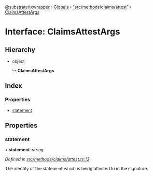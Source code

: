 [@substrate/txwrapper](../README.md) › [Globals](../globals.md) › ["src/methods/claims/attest"](../modules/_src_methods_claims_attest_.md) › [ClaimsAttestArgs](_src_methods_claims_attest_.claimsattestargs.md)

# Interface: ClaimsAttestArgs

## Hierarchy

* object

  ↳ **ClaimsAttestArgs**

## Index

### Properties

* [statement](_src_methods_claims_attest_.claimsattestargs.md#statement)

## Properties

###  statement

• **statement**: *string*

*Defined in [src/methods/claims/attest.ts:13](https://github.com/paritytech/txwrapper/blob/9a03411/src/methods/claims/attest.ts#L13)*

The identity of the statement which is being attested to in the signature.
